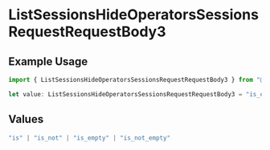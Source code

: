 # ListSessionsHideOperatorsSessionsRequestRequestBody3

## Example Usage

```typescript
import { ListSessionsHideOperatorsSessionsRequestRequestBody3 } from "@orq-ai/node/models/operations";

let value: ListSessionsHideOperatorsSessionsRequestRequestBody3 = "is_empty";
```

## Values

```typescript
"is" | "is_not" | "is_empty" | "is_not_empty"
```